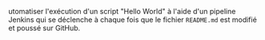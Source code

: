 utomatiser l'exécution d'un script "Hello World" à l'aide d'un pipeline Jenkins qui se déclenche à chaque fois que le fichier `README.md` est modifié et poussé sur GitHub.